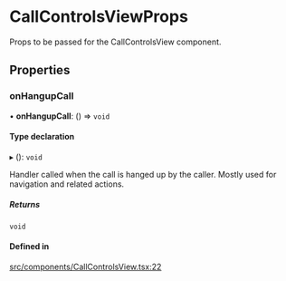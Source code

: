 # CallControlsViewProps

Props to be passed for the CallControlsView component.

## Properties

### onHangupCall

• **onHangupCall**: () => `void`

#### Type declaration

▸ (): `void`

Handler called when the call is hanged up by the caller. Mostly used for navigation and related actions.

##### Returns

`void`

#### Defined in

[src/components/CallControlsView.tsx:22](https://github.com/GetStream/stream-video-js/blob/ac9956c0/packages/react-native-sdk/src/components/CallControlsView.tsx#L22)
